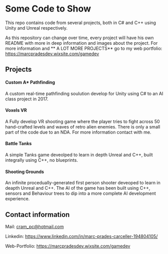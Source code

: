Some Code to Show
===============
This repo contains code from several projects, both in C# and C++ using Unity and Unreal respectively.

As this repository can change over time, every project will have his own README with more in deep information and images about the project. For more information and ** A LOT MORE PROJECTS** go to my web portfolio: https://marcpradesdev.wixsite.com/gamedev

Projects
---------------

#### Custom A* Pathfinding
A custom real-time pathfinding soulution develop for Unity using C# to an AI class project in 2017.


#### Voxels VR
A Fully develop VR shooting game where the player tries to fight across 50 hand-crafted levels and waves of retro alien enemies.
There is only a small part of the code due to an NDA. For more information contact with me.

#### Battle Tanks
A simple Tanks game deveolped to learn in depth Unreal and C++, built integrally using C++, no blueprints.


#### Shooting Grounds
An infinite procedually-generated first person shooter deveoped to learn in deapth Unreal and C++. The AI of the game has been built using C++, sensors and Behaviour trees to dip into a more complete AI development experience.


Contact information
---------------
Mail: cram_pc@hotmail.com

Linkedin: https://www.linkedin.com/in/marc-prades-carceller-194804105/

Web-Portfolio: https://marcpradesdev.wixsite.com/gamedev
